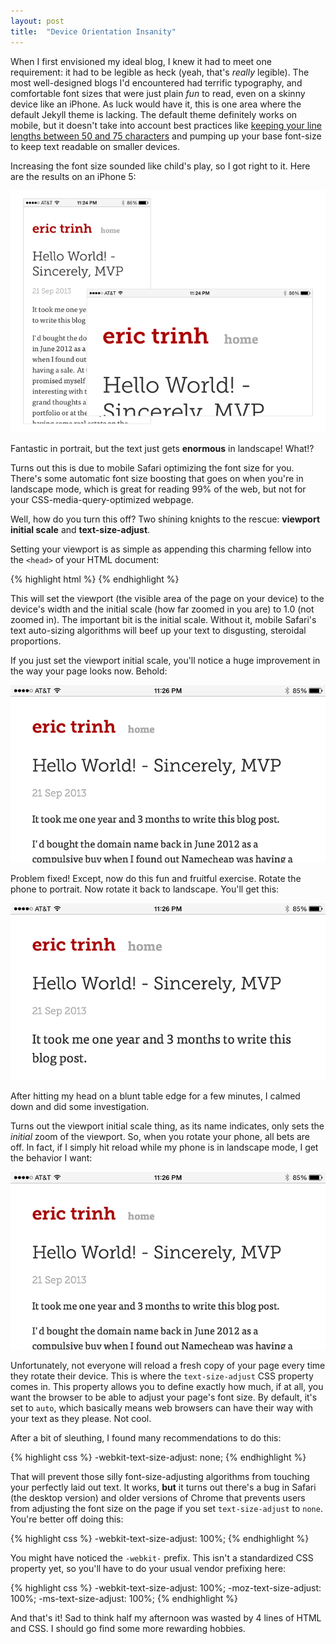 ```yaml
---
layout: post
title:  "Device Orientation Insanity"
---
```


When I first envisioned my ideal blog, I knew it had to meet one requirement: it had to be legible as heck (yeah, that's *really* legible). The most well-designed blogs I'd encountered had terrific typography, and comfortable font sizes that were just plain *fun* to read, even on a skinny device like an iPhone.
As luck would have it, this is one area where the default Jekyll theme is lacking. The default theme definitely works on mobile, but it doesn't take into account best practices like [keeping your line lengths between 50 and 75 characters](http://baymard.com/blog/line-length-readability) and pumping up your base font-size to keep text readable on smaller devices.

Increasing the font size sounded like child's play, so I got right to it. Here are the results on an iPhone 5:

![iPhone in portrait mode](/images/dots_both_orientations.png)

Fantastic in portrait, but the text just gets **enormous** in landscape! What!?

Turns out this is due to mobile Safari optimizing the font size for you. There's some automatic font size boosting that goes on when you're in landscape mode, which is great for reading 99% of the web, but not for your CSS-media-query-optimized webpage.

Well, how do you turn this off? Two shining knights to the rescue: **viewport initial scale** and **text-size-adjust**.

Setting your viewport is as simple as appending this charming fellow into the `<head>` of your HTML document:

{% highlight html %}
<meta name="viewport" content="width=device-width, initial-scale=1.0">
{% endhighlight %}

This will set the viewport (the visible area of the page on your device) to the device's width and the initial scale (how far zoomed in you are) to 1.0 (not zoomed in). The important bit is the initial scale. Without it, mobile Safari's text auto-sizing algorithms will beef up your text to disgusting, steroidal proportions.

If you just set the viewport initial scale, you'll notice a huge improvement in the way your page looks now. Behold:

![iPhone in portrait mode](/images/dots_ideal.png)

Problem fixed! Except, now do this fun and fruitful exercise. Rotate the phone to portrait. Now rotate it back to landscape. You'll get this:

![iPhone in portrait mode](/images/dots_wtf.png)

After hitting my head on a blunt table edge for a few minutes, I calmed down and did some investigation.

Turns out the viewport initial scale thing, as its name indicates, only sets the *initial* zoom of the viewport. So, when you rotate your phone, all bets are off. In fact, if I simply hit reload while my phone is in landscape mode, I get the behavior I want:

![iPhone in portrait mode](/images/dots_ideal.png)

Unfortunately, not everyone will reload a fresh copy of your page every time they rotate their device. This is where the `text-size-adjust` CSS property comes in. This property allows you to define exactly how much, if at all, you want the browser to be able to adjust your page's font size. By default, it's set to `auto`, which basically means web browsers can have their way with your text as they please. Not cool.

After a bit of sleuthing, I found many recommendations to do this:

{% highlight css %}
-webkit-text-size-adjust: none;
{% endhighlight %}

That will prevent those silly font-size-adjusting algorithms from touching your perfectly laid out text. It works, **but** it turns out there's a bug in Safari (the desktop version) and older versions of Chrome that prevents users from adjusting the font size on the page if you set `text-size-adjust` to `none`. You're better off doing this:

{% highlight css %}
-webkit-text-size-adjust: 100%;
{% endhighlight %}

You might have noticed the `-webkit-` prefix. This isn't a standardized CSS property yet, so you'll have to do your usual vendor prefixing here:

{% highlight css %}
-webkit-text-size-adjust: 100%;
-moz-text-size-adjust: 100%;
-ms-text-size-adjust: 100%;
{% endhighlight %}

And that's it! Sad to think half my afternoon was wasted by 4 lines of HTML and CSS. I should go find some more rewarding hobbies.
